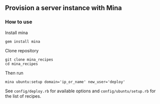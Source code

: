 ## Provision a server instance with Mina

### How to use

Install mina 

    gem install mina
    
Clone repository

    git clone mina_recipes
    cd mina_recipes

Then run

    mina ubuntu:setup domain='ip_or_name' new_user='deploy'
    
See `config/deploy.rb` for available options and `config/ubuntu/setup.rb` for the list of recipes.
